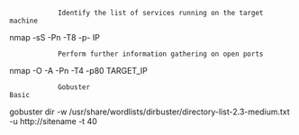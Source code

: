 				Identify the list of services running on the target machine
nmap -sS -Pn -T8 -p- IP

				Perform further information gathering on open ports
nmap -O -A -Pn -T4 -p80 TARGET_IP

				Gobuster
	Basic
gobuster dir -w /usr/share/wordlists/dirbuster/directory-list-2.3-medium.txt -u http://sitename -t 40